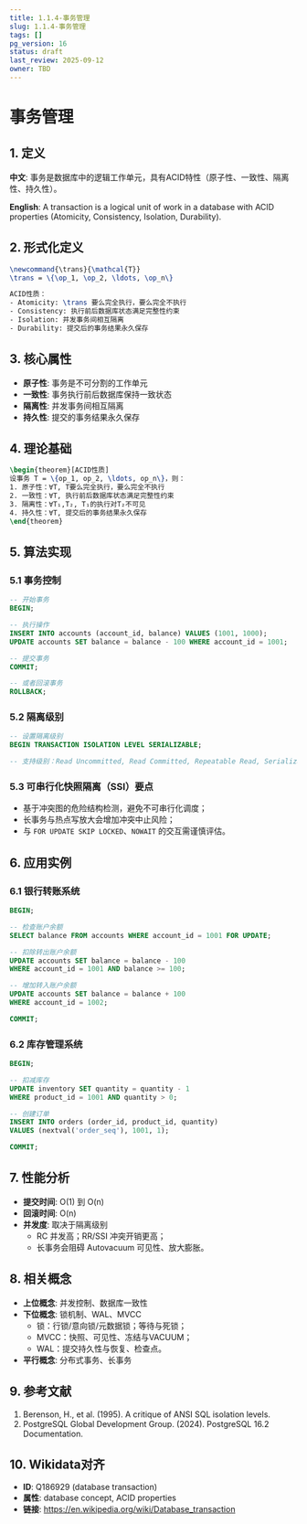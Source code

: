 ```yaml
---
title: 1.1.4-事务管理
slug: 1.1.4-事务管理
tags: []
pg_version: 16
status: draft
last_review: 2025-09-12
owner: TBD
---
```


# 事务管理

## 1. 定义

**中文**: 事务是数据库中的逻辑工作单元，具有ACID特性（原子性、一致性、隔离性、持久性）。

**English**: A transaction is a logical unit of work in a database with ACID properties (Atomicity, Consistency, Isolation, Durability).

## 2. 形式化定义

```latex
\newcommand{\trans}{\mathcal{T}}
\trans = \{\op_1, \op_2, \ldots, \op_n\}

ACID性质：
- Atomicity: \trans 要么完全执行，要么完全不执行
- Consistency: 执行前后数据库状态满足完整性约束
- Isolation: 并发事务间相互隔离
- Durability: 提交后的事务结果永久保存
```

## 3. 核心属性

- **原子性**: 事务是不可分割的工作单元
- **一致性**: 事务执行前后数据库保持一致状态
- **隔离性**: 并发事务间相互隔离
- **持久性**: 提交的事务结果永久保存

## 4. 理论基础

```latex
\begin{theorem}[ACID性质]
设事务 T = \{op_1, op_2, \ldots, op_n\}，则：
1. 原子性：∀T, T要么完全执行，要么完全不执行
2. 一致性：∀T, 执行前后数据库状态满足完整性约束
3. 隔离性：∀T₁,T₂, T₁的执行对T₂不可见
4. 持久性：∀T, 提交后的事务结果永久保存
\end{theorem}
```

## 5. 算法实现

### 5.1 事务控制

```sql
-- 开始事务
BEGIN;

-- 执行操作
INSERT INTO accounts (account_id, balance) VALUES (1001, 1000);
UPDATE accounts SET balance = balance - 100 WHERE account_id = 1001;

-- 提交事务
COMMIT;

-- 或者回滚事务
ROLLBACK;
```

### 5.2 隔离级别

```sql
-- 设置隔离级别
BEGIN TRANSACTION ISOLATION LEVEL SERIALIZABLE;

-- 支持级别：Read Uncommitted, Read Committed, Repeatable Read, Serializable
```

### 5.3 可串行化快照隔离（SSI）要点

- 基于冲突图的危险结构检测，避免不可串行化调度；
- 长事务与热点写放大会增加冲突中止风险；
- 与 `FOR UPDATE SKIP LOCKED`、`NOWAIT` 的交互需谨慎评估。

## 6. 应用实例

### 6.1 银行转账系统

```sql
BEGIN;

-- 检查账户余额
SELECT balance FROM accounts WHERE account_id = 1001 FOR UPDATE;

-- 扣除转出账户余额
UPDATE accounts SET balance = balance - 100 
WHERE account_id = 1001 AND balance >= 100;

-- 增加转入账户余额
UPDATE accounts SET balance = balance + 100 
WHERE account_id = 1002;

COMMIT;
```

### 6.2 库存管理系统

```sql
BEGIN;

-- 扣减库存
UPDATE inventory SET quantity = quantity - 1 
WHERE product_id = 1001 AND quantity > 0;

-- 创建订单
INSERT INTO orders (order_id, product_id, quantity) 
VALUES (nextval('order_seq'), 1001, 1);

COMMIT;
```

## 7. 性能分析

- **提交时间**: O(1) 到 O(n)
- **回滚时间**: O(n)
- **并发度**: 取决于隔离级别
  - RC 并发高；RR/SSI 冲突开销更高；
  - 长事务会阻碍 Autovacuum 可见性、放大膨胀。

## 8. 相关概念

- **上位概念**: 并发控制、数据库一致性
- **下位概念**: 锁机制、WAL、MVCC
  - 锁：行锁/意向锁/元数据锁；等待与死锁；
  - MVCC：快照、可见性、冻结与VACUUM；
  - WAL：提交持久性与恢复、检查点。
- **平行概念**: 分布式事务、长事务

## 9. 参考文献

1. Berenson, H., et al. (1995). A critique of ANSI SQL isolation levels.
2. PostgreSQL Global Development Group. (2024). PostgreSQL 16.2 Documentation.

## 10. Wikidata对齐

- **ID**: Q186929 (database transaction)
- **属性**: database concept, ACID properties
- **链接**: <https://en.wikipedia.org/wiki/Database_transaction>
